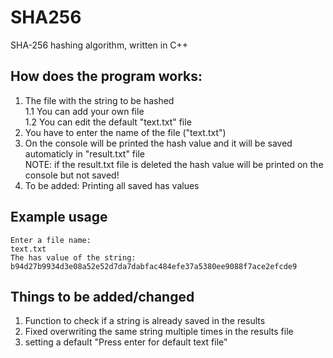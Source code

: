 # SHA256

SHA-256 hashing algorithm, written in C++ 

## How does the program works:
1) The file with the string to be hashed <br />
  1.1 You can add your own file <br />
  1.2 You can edit the default "text.txt" file
2) You have to enter the name of the file ("text.txt")
3) On the console will be printed the hash value and it will be saved automaticly in "result.txt" file <br />
  NOTE: if the result.txt file is deleted the hash value will be printed on the console but not saved!
4) To be added: Printing all saved has values

## Example usage
```
Enter a file name:
text.txt
The has value of the string:
b94d27b9934d3e08a52e52d7da7dabfac484efe37a5380ee9088f7ace2efcde9
```


## Things to be added/changed
1) Function to check if a string is already saved in the results
2) Fixed overwriting the same string multiple times in the results file
3) setting a default "Press enter for default text file" 
